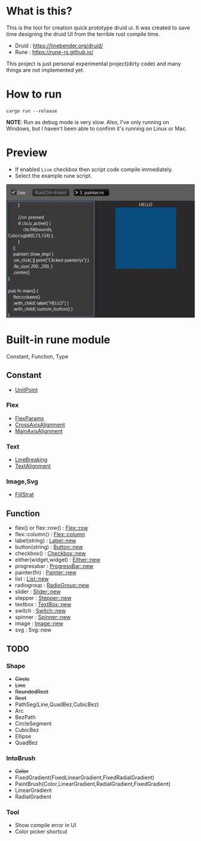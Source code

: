 

# What is this?
This is the tool for creation quick prototype druid ui.
It was created to save time designing the druid UI from the terrible rust compile time.

* Druid : https://linebender.org/druid/
* Rune : https://rune-rs.github.io/

This project is just personal experimental project(dirty code) and many things are not implemented yet.

# How to run
```
cargo run --release
```
**NOTE**: Run as debug mode is very slow. Also, I've only running on Windows, but I haven't been able to confirm it's running on Linux or Mac.

# Preview
* If enabled `Live` checkbox then script code compile immediately.
* Select the example rune script.

<img src="image/screenshot.gif">


# Built-in rune module
Constant, Function, Type

## Constant
* [UnitPoint](https://docs.rs/druid/latest/druid/struct.UnitPoint.html)
### Flex
* [FlexParams](https://docs.rs/druid/latest/druid/widget/struct.FlexParams.html)
* [CrossAxisAlignment](https://docs.rs/druid/latest/druid/widget/enum.CrossAxisAlignment.html)
* [MainAxisAlignment](https://docs.rs/druid/latest/druid/widget/enum.MainAxisAlignment.html)
### Text
* [LineBreaking](https://docs.rs/druid/latest/druid/widget/enum.LineBreaking.html)
* [TextAlignment](https://docs.rs/druid/latest/druid/enum.TextAlignment.html)
### Image,Svg
* [FillStrat](https://docs.rs/druid/latest/druid/widget/enum.FillStrat.html)


## Function
* flex() or flex::row() : [Flex::row](https://docs.rs/druid/latest/druid/widget/struct.Flex.html#method.row)
* flex::column() : [Flex::column](https://docs.rs/druid/latest/druid/widget/struct.Flex.html#method.column)
* label(string) : [Label::new](https://docs.rs/druid/latest/druid/widget/struct.Label.html)
* button(string) : [Button::new](https://docs.rs/druid/latest/druid/widget/struct.Button.html)
* checkbox() : [Checkbox::new](https://docs.rs/druid/latest/druid/widget/struct.Checkbox.html)
* either(widget,widget) : [Either::new](https://docs.rs/druid/latest/druid/widget/struct.Either.html)
* progressbar : [ProgressBar::new](https://docs.rs/druid/latest/druid/widget/struct.ProgressBar.html)
* painter(fn) : [Painter::new](https://docs.rs/druid/latest/druid/widget/struct.Painter.html)
* list : [List::new](https://docs.rs/druid/latest/druid/widget/struct.List.html)
* radiogroup : [RadioGroup::new](https://docs.rs/druid/latest/druid/widget/struct.RadioGroup.html)
* slider : [Slider::new](https://docs.rs/druid/latest/druid/widget/struct.Slider.html)
* stepper : [Stepper::new](https://docs.rs/druid/latest/druid/widget/struct.Stepper.html)
* textbox : [TextBox::new](https://docs.rs/druid/latest/druid/widget/struct.TextBox.html)
* switch : [Switch::new](https://docs.rs/druid/latest/druid/widget/struct.Switch.html)
* spinner : [Spinner::new](https://docs.rs/druid/latest/druid/widget/struct.Spinner.html)
* image : [Image::new](https://docs.rs/druid/latest/druid/widget/struct.Image.html)
* svg : Svg::new

## TODO
### Shape
* ~~Circle~~
* ~~Line~~
* ~~RoundedRect~~
* ~~Rect~~
* PathSeg(Line,QuadBez,CubicBez)
* Arc
* BezPath
* CircleSegment
* CubicBez
* Ellipse
* QuadBez

### IntoBrush
* ~~Color~~
* FixedGradient(FixedLinearGradient,FixedRadialGradient)
* PaintBrush(Color,LinearGradient,RadialGradient,FixedGradient)
* LinearGradient
* RadialGradient

### Tool 
* Show compile error in UI
* Color picker shortcut
